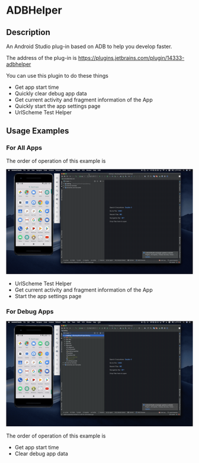 # ADBHelper

## Description
An Android Studio plug-in based on ADB to help you develop faster.

The address of the plug-in is https://plugins.jetbrains.com/plugin/14333-adbhelper

You can use this plugin to do these things

- Get app start time
- Quickly clear debug app data
- Get current activity and fragment information of the App
- Quickly start the app settings page
- UrlScheme Test Helper

## Usage Examples

### For All Apps

The order of operation of this example is

![image](./image/all_app.gif)

- UrlScheme Test Helper
- Get current activity and fragment information of the App
- Start the app settings page

### For Debug Apps
![image](./image/debug_app.gif)

The order of operation of this example is

- Get app start time
- Clear debug app data
